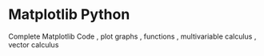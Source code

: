 # Matplotlib Python 
 Complete Matplotlib Code , plot graphs , functions , multivariable calculus , vector calculus 
